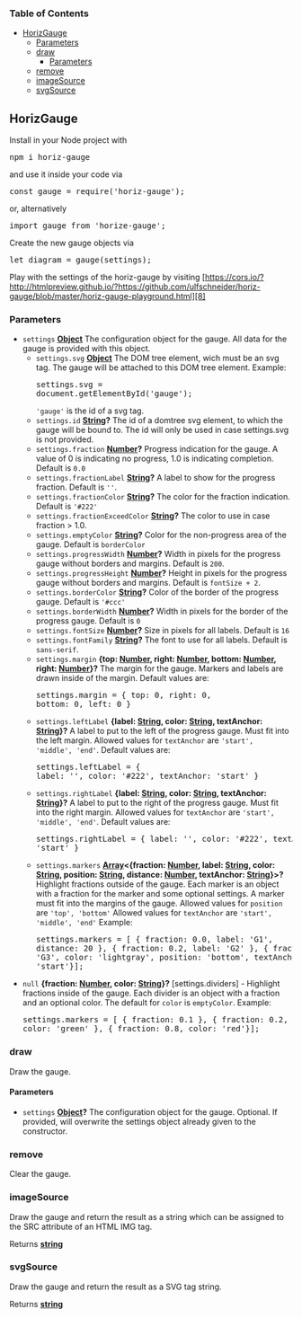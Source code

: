 <!-- Generated by documentation.js. Update this documentation by updating the source code. -->

### Table of Contents

-   [HorizGauge][1]
    -   [Parameters][2]
    -   [draw][3]
        -   [Parameters][4]
    -   [remove][5]
    -   [imageSource][6]
    -   [svgSource][7]

## HorizGauge

Install in your Node project with 

<pre>
npm i horiz-gauge
</pre>

and use it inside your code via 

<pre>
const gauge = require('horiz-gauge');
</pre>

or, alternatively 

<pre>
import gauge from 'horize-gauge';
</pre>

Create the new gauge objects via

<pre>
let diagram = gauge(settings);
</pre> 

Play with the settings of the horiz-gauge by visiting [https://cors.io/?http://htmlpreview.github.io/?https://github.com/ulfschneider/horiz-gauge/blob/master/horiz-gauge-playground.html][8]

### Parameters

-   `settings` **[Object][9]** The configuration object for the gauge. 
    All data for the gauge is provided with this object.
    -   `settings.svg` **[Object][9]** The DOM tree element, wich must be an svg tag.
        The gauge will be attached to this DOM tree element. Example:<pre>settings.svg = document.getElementById('gauge');</pre><code>'gauge'</code> is the id of a svg tag.
    -   `settings.id` **[String][10]?** The id of a domtree svg element, to which the gauge will be bound to. 
        The id will only be used in case settings.svg is not provided.
    -   `settings.fraction` **[Number][11]?** Progress indication for the gauge. A value of 0 is indicating no progress, 1.0 is indicating completion. Default is <code>0.0</code>
    -   `settings.fractionLabel` **[String][10]?** A label to show for the progress fraction. Default is <code>''</code>.
    -   `settings.fractionColor` **[String][10]?** The color for the fraction indication. Default is <code>'#222'</code>
    -   `settings.fractionExceedColor` **[String][10]?** The color to use in case fraction > 1.0.
    -   `settings.emptyColor` **[String][10]?** Color for the non-progress area of the gauge. Default is <code>borderColor</code>
    -   `settings.progressWidth` **[Number][11]?** Width in pixels for the progress gauge without borders and margins. Default is <code>200</code>.
    -   `settings.progressHeight` **[Number][11]?** Height in pixels for the progress gauge without borders and margins. Default is <code>fontSize + 2</code>.
    -   `settings.borderColor` **[String][10]?** Color of the border of the progress gauge. Default is <code>'#ccc'</code>
    -   `settings.borderWidth` **[Number][11]?** Width in pixels for the border of the progress gauge. Default is <code>0</code>
    -   `settings.fontSize` **[Number][11]?** Size in pixels for all labels. Default is <code>16</code>
    -   `settings.fontFamily` **[String][10]?** The font to use for all labels. Default is <code>sans-serif</code>.
    -   `settings.margin` **{top: [Number][11], right: [Number][11], bottom: [Number][11], right: [Number][11]}?** The margin for the gauge. Markers and labels are drawn inside of the margin.
        Default values are:<pre>settings.margin = {
        top: 0,
        right: 0,
        bottom: 0,
        left: 0 }
        </pre>
    -   `settings.leftLabel` **{label: [String][10], color: [String][10], textAnchor: [String][10]}?** A label to put to the left of the progress gauge. 
        Must fit into the left margin. Allowed values for <code>textAnchor</code> are <code>'start', 'middle', 'end'</code>. 
        Default values are:<pre>settings.leftLabel = {
         label: '',
         color: '#222',
         textAnchor: 'start'
        }
        </pre>
    -   `settings.rightLabel` **{label: [String][10], color: [String][10], textAnchor: [String][10]}?** A label to put to the right of the progress gauge. 
        Must fit into the right margin. Allowed values for <code>textAnchor</code> are <code>'start', 'middle', 'end'</code>. 
        Default values are:<pre>settings.rightLabel = {
         label: '',
         color: '#222',
         textAnchor: 'start'
        }
        </pre>
    -   `settings.markers` **[Array][12]&lt;{fraction: [Number][11], label: [String][10], color: [String][10], position: [String][10], distance: [Number][11], textAnchor: [String][10]}>?** Highlight fractions outside of the gauge.
        Each marker is an object with a fraction for the marker and some optional settings. A marker must fit into the margins of the gauge.
        Allowed values for <code>position</code> are <code>'top', 'bottom'</code>
        Allowed values for <code>textAnchor</code> are <code>'start', 'middle', 'end'</code>
        Example:<pre>settings.markers = [
        { fraction: 0.0, label: 'G1', distance: 20 },
        { fraction: 0.2, label: 'G2' },
        { fraction: 0.8, label: 'G3', color: 'lightgray', position: 'bottom', textAnchor: 'start'}];</pre>
-   `null` **{fraction: [Number][11], color: [String][10]}?** [settings.dividers] - Highlight fractions inside of the gauge.
    Each divider is an object with a fraction and an optional color.
    The default for <code>color</code> is <code>emptyColor</code>.
    Example:<pre>settings.markers = [
    { fraction: 0.1 },
    { fraction: 0.2, color: 'green' },
    { fraction: 0.8, color: 'red'}];</pre>

### draw

Draw the gauge.

#### Parameters

-   `settings` **[Object][9]?** The configuration object for the gauge. Optional.
    If provided, will overwrite the settings object already given to the constructor.

### remove

Clear the gauge.

### imageSource

Draw the gauge and return the result as a string which can be assigned to the SRC attribute of an HTML IMG tag.

Returns **[string][10]** 

### svgSource

Draw the gauge and return the result as a SVG tag string.

Returns **[string][10]** 

[1]: #horizgauge

[2]: #parameters

[3]: #draw

[4]: #parameters-1

[5]: #remove

[6]: #imagesource

[7]: #svgsource

[8]: https://cors.io/?http://htmlpreview.github.io/?https://github.com/ulfschneider/horiz-gauge/blob/master/horiz-gauge-playground.html

[9]: https://developer.mozilla.org/docs/Web/JavaScript/Reference/Global_Objects/Object

[10]: https://developer.mozilla.org/docs/Web/JavaScript/Reference/Global_Objects/String

[11]: https://developer.mozilla.org/docs/Web/JavaScript/Reference/Global_Objects/Number

[12]: https://developer.mozilla.org/docs/Web/JavaScript/Reference/Global_Objects/Array
